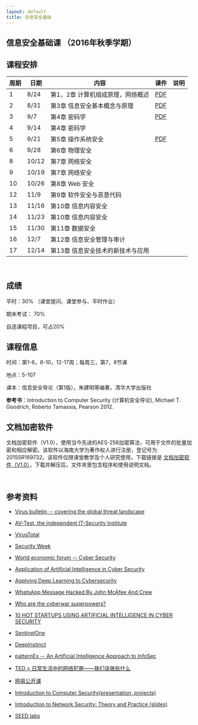 ```yaml
---
layout: default
title: 信息安全基础
---
```


信息安全基础课 （2016年秋季学期）
---------------------------------

课程安排
--------

| 周期 | 日期  | 内容                              | 课件             | 说明 |
|------|-------|-----------------------------------|------------------|------|
| 1    | 8/24  | 第1，2章 计算机组成原理，网络概述 | [PDF](ch1-2.pdf) |      |
| 2    | 8/31  | 第3章 信息安全基本概念与原理      | [PDF](ch3.pdf)   |      |
| 3    | 9/7   | 第4章 密码学                      | [PDF](ch4.pdf)   |      |
| 4    | 9/14  | 第4章 密码学                      |                  |      |
| 5    | 9/21  | 第5章 操作系统安全                | [PDF](ch5.pdf)   |      |
| 6    | 9/28  | 第6章 物理安全                    |                  |      |
| 8    | 10/12 | 第7章 网络安全                    |                  |      |
| 9    | 10/19 | 第7章 网络安全                    |                  |      |
| 10   | 10/26 | 第8章 Web 安全                    |                  |      |
| 12   | 11/9  | 第9章 软件安全与恶意代码          |                  |      |
| 13   | 11/16 | 第10章 信息内容安全               |                  |      |
| 14   | 11/23 | 第10章 信息内容安全               |                  |      |
| 15   | 11/30 | 第11章 数据安全                   |                  |      |
| 16   | 12/7  | 第12章 信息安全管理与审计         |                  |      |
| 17   | 12/14 | 第13章 信息安全技术的新技术与应用 |                  |      |

 

成绩
----

平时：30% （课堂提问、课堂参与、平时作业）

期末考试： 70%

自选课程项目，可占20%

课程信息
--------

时间：第1-6，8-10，12-17周；每周三，第7，8节课

地点：5-107

课本：信息安全导论（第1版），朱建明等编著，清华大学出版社

**参考书**：Introduction to Computer Security (计算机安全导论), Michael T.
Goodrich, Roberto Tamassia, Pearson 2012.

文档加密软件
------------

文档加密软件（V1.0），使用当今先进的AES-256加密算法，可用于文件的批量加密和相应解密。该软件以海南大学为著作权人进行注册，登记号为2015SR169732。该软件仅限课堂教学及个人研究使用，下载链接是
[文档加密软件（V1.0）](文档加密软件包.zip)，下载并解压后，文件夹里包含程序和使用说明文档。

 

参考资料
--------

-   [Virus bulletin -- covering the global threat
    landscape](https://www.virusbulletin.com/)

-   [AV-Test, the independent IT-Security
    Institute](https://www.av-test.org/en/)

-   [VirusTotal](https://www.virustotal.com/)

-   [Security Week](http://www.securityweek.com/)

-   [World economic forum -- Cyber
    Security](https://www.weforum.org/agenda/archive/cyber-security)

-   [Application of Artificial Intelligence in Cyber
    Security](http://www.cyberisk.biz/application-artificial-intelligence-in-cyber-security/)

-   [Applying Deep Learning to
    Cybersecurity](http://blogs.infosecurityeurope.com/applying-deep-learning-to-cybersecurity/)

-   [WhatsApp Message Hacked By John McAfee And
    Crew](http://cybersecurityventures.com/whatsapp-message-hacked-by-john-mcafee-and-crew/)

-   [Who are the cyberwar
    superpowers?](https://www.weforum.org/agenda/2016/05/who-are-the-cyberwar-superpowers?utm_content=buffer4493b&utm_medium=social&utm_source=twitter.com&utm_campaign=buffer)

-   [10 HOT STARTUPS USING ARTIFICIAL INTELLIGENCE IN CYBER
    SECURITY](http://blog.ventureradar.com/2016/03/11/10-hot-startups-using-artificial-intelligence-in-cyber-security/)

-   [SentinelOne](https://sentinelone.com/company/leadership-team/)

-   [DeepInstinct](http://www.deepinstinct.com/#/about-us)

-   [patternEx -- An Artificial Intelligence Approach to
    InfoSec](https://www.patternex.com/technology)

-   [TED \>
    日常生活中的网络犯罪——我们该做些什么](http://open.163.com/movie/2014/3/3/L/M9KC5G9MO_M9KGSBV3L.html)

-   [网易公开课](http://c.open.163.com/search/search.htm?query=%E7%BD%91%E7%BB%9C%E5%AE%89%E5%85%A8)

-   [Introduction to Computer Security(presentation,
    projects)](http://www.securitybook.net/)

-   [Introduction to Network Security: Theory and Practice
    (slides)](http://www.cs.uml.edu/~wang/NetSec/)

-   [SEED labs](http://www.cis.syr.edu/~wedu/seed/labs.html)
